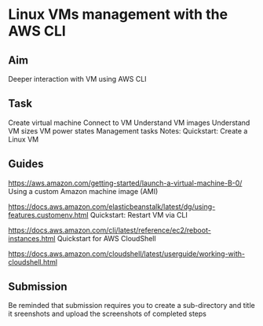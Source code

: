 # Linux VMs management with the AWS CLI

## Aim
Deeper interaction with VM using AWS CLI

## Task
Create virtual machine
Connect to VM
Understand VM images
Understand VM sizes
VM power states
Management tasks
Notes: Quickstart: Create a Linux VM


## Guides
https://aws.amazon.com/getting-started/launch-a-virtual-machine-B-0/ Using a custom Amazon machine image (AMI)

https://docs.aws.amazon.com/elasticbeanstalk/latest/dg/using-features.customenv.html Quickstart: Restart VM via CLI

https://docs.aws.amazon.com/cli/latest/reference/ec2/reboot-instances.html Quickstart for AWS CloudShell

https://docs.aws.amazon.com/cloudshell/latest/userguide/working-with-cloudshell.html


## Submission
Be reminded that submission requires you to create a sub-directory and title it sreenshots and upload the screenshots of completed steps
